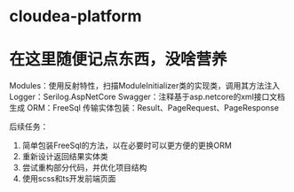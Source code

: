 ﻿# cloudea-platform

# 在这里随便记点东西，没啥营养

Modules：使用反射特性，扫描ModuleInitializer类的实现类，调用其方法注入
Logger：Serilog.AspNetCore
Swagger：注释基于asp.netcore的xml接口文档生成
ORM：FreeSql
传输实体包装：Result、PageRequest、PageResponse

后续任务：
1. 简单包装FreeSql的方法，以在必要时可以更方便的更换ORM
2. 重新设计返回结果实体类
3. 尝试重构部分代码，并优化项目结构
4. 使用scss和ts开发前端页面